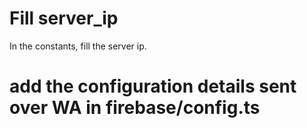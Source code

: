# Fill server_ip 

In the constants, fill the server ip.

# add the configuration details sent over WA in firebase/config.ts
